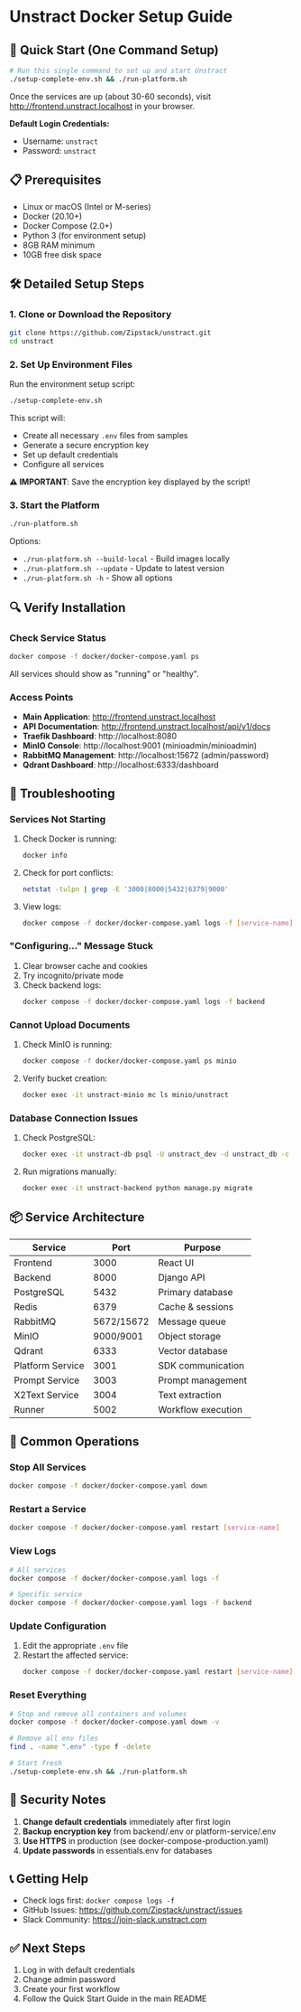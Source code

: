 # Unstract Docker Setup Guide

## 🚀 Quick Start (One Command Setup)

```bash
# Run this single command to set up and start Unstract
./setup-complete-env.sh && ./run-platform.sh
```

Once the services are up (about 30-60 seconds), visit http://frontend.unstract.localhost in your browser.

**Default Login Credentials:**
- Username: `unstract`
- Password: `unstract`

## 📋 Prerequisites

- Linux or macOS (Intel or M-series)
- Docker (20.10+)
- Docker Compose (2.0+)
- Python 3 (for environment setup)
- 8GB RAM minimum
- 10GB free disk space

## 🛠️ Detailed Setup Steps

### 1. Clone or Download the Repository

```bash
git clone https://github.com/Zipstack/unstract.git
cd unstract
```

### 2. Set Up Environment Files

Run the environment setup script:

```bash
./setup-complete-env.sh
```

This script will:
- Create all necessary `.env` files from samples
- Generate a secure encryption key
- Set up default credentials
- Configure all services

**⚠️ IMPORTANT**: Save the encryption key displayed by the script!

### 3. Start the Platform

```bash
./run-platform.sh
```

Options:
- `./run-platform.sh --build-local` - Build images locally
- `./run-platform.sh --update` - Update to latest version
- `./run-platform.sh -h` - Show all options

## 🔍 Verify Installation

### Check Service Status

```bash
docker compose -f docker/docker-compose.yaml ps
```

All services should show as "running" or "healthy".

### Access Points

- **Main Application**: http://frontend.unstract.localhost
- **API Documentation**: http://frontend.unstract.localhost/api/v1/docs
- **Traefik Dashboard**: http://localhost:8080
- **MinIO Console**: http://localhost:9001 (minioadmin/minioadmin)
- **RabbitMQ Management**: http://localhost:15672 (admin/password)
- **Qdrant Dashboard**: http://localhost:6333/dashboard

## 🐛 Troubleshooting

### Services Not Starting

1. Check Docker is running:
   ```bash
   docker info
   ```

2. Check for port conflicts:
   ```bash
   netstat -tulpn | grep -E '3000|8000|5432|6379|9000'
   ```

3. View logs:
   ```bash
   docker compose -f docker/docker-compose.yaml logs -f [service-name]
   ```

### "Configuring..." Message Stuck

1. Clear browser cache and cookies
2. Try incognito/private mode
3. Check backend logs:
   ```bash
   docker compose -f docker/docker-compose.yaml logs -f backend
   ```

### Cannot Upload Documents

1. Check MinIO is running:
   ```bash
   docker compose -f docker/docker-compose.yaml ps minio
   ```

2. Verify bucket creation:
   ```bash
   docker exec -it unstract-minio mc ls minio/unstract
   ```

### Database Connection Issues

1. Check PostgreSQL:
   ```bash
   docker exec -it unstract-db psql -U unstract_dev -d unstract_db -c "\dt"
   ```

2. Run migrations manually:
   ```bash
   docker exec -it unstract-backend python manage.py migrate
   ```

## 📦 Service Architecture

| Service | Port | Purpose |
|---------|------|---------|
| Frontend | 3000 | React UI |
| Backend | 8000 | Django API |
| PostgreSQL | 5432 | Primary database |
| Redis | 6379 | Cache & sessions |
| RabbitMQ | 5672/15672 | Message queue |
| MinIO | 9000/9001 | Object storage |
| Qdrant | 6333 | Vector database |
| Platform Service | 3001 | SDK communication |
| Prompt Service | 3003 | Prompt management |
| X2Text Service | 3004 | Text extraction |
| Runner | 5002 | Workflow execution |

## 🔧 Common Operations

### Stop All Services
```bash
docker compose -f docker/docker-compose.yaml down
```

### Restart a Service
```bash
docker compose -f docker/docker-compose.yaml restart [service-name]
```

### View Logs
```bash
# All services
docker compose -f docker/docker-compose.yaml logs -f

# Specific service
docker compose -f docker/docker-compose.yaml logs -f backend
```

### Update Configuration
1. Edit the appropriate `.env` file
2. Restart the affected service:
   ```bash
   docker compose -f docker/docker-compose.yaml restart [service-name]
   ```

### Reset Everything
```bash
# Stop and remove all containers and volumes
docker compose -f docker/docker-compose.yaml down -v

# Remove all env files
find . -name ".env" -type f -delete

# Start fresh
./setup-complete-env.sh && ./run-platform.sh
```

## 🔐 Security Notes

1. **Change default credentials** immediately after first login
2. **Backup encryption key** from backend/.env or platform-service/.env
3. **Use HTTPS** in production (see docker-compose-production.yaml)
4. **Update passwords** in essentials.env for databases

## 📞 Getting Help

- Check logs first: `docker compose logs -f`
- GitHub Issues: https://github.com/Zipstack/unstract/issues
- Slack Community: https://join-slack.unstract.com

## ✅ Next Steps

1. Log in with default credentials
2. Change admin password
3. Create your first workflow
4. Follow the Quick Start Guide in the main README